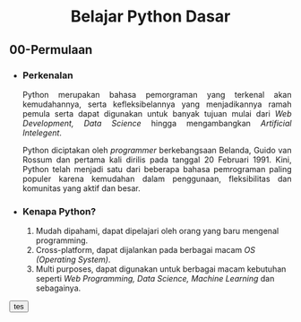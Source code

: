 <style>
  @import url('https://fonts.googleapis.com/css2?family=Ubuntu:wght@400;500 display=swap');
  @import url('https://cdn.jsdelivr.net/npm/bootstrap@5.3.2/dist/css/bootstrap.min.css')
</style>
<body data-bs-theme="dark">
<h1 align="center">Belajar Python Dasar</h1>

##  00-Permulaan

- ### Perkenalan
    <p align="justify">
        Python merupakan bahasa pemorgraman yang terkenal akan kemudahannya, serta kefleksibelannya yang menjadikannya ramah pemula serta dapat digunakan untuk banyak tujuan mulai dari <i>Web Development, Data Science</i> hingga mengambangkan <i>Artificial Intelegent</i>.
    </p>
    <p align="justify">
        Python diciptakan oleh <i>programmer</i> berkebangsaan Belanda, Guido van Rossum dan pertama kali dirilis pada tanggal 20 Februari 1991. Kini, Python telah menjadi satu dari beberapa bahasa pemrograman paling populer karena kemudahan dalam penggunaan, fleksibilitas dan komunitas yang aktif dan besar.
    </p>

- ### Kenapa Python?
    <p align="justify">
        <ol>
            <li>Mudah dipahami, dapat dipelajari oleh orang yang baru mengenal programming.</li>
            <li>Cross-platform, dapat dijalankan pada berbagai macam <i>OS (Operating System)</i>.</li>
            <li>Multi purposes, dapat digunakan untuk berbagai macam kebutuhan seperti <i>Web Programming, Data Science, Machine Learning</i> dan sebagainya.</li>
        </ol>
    </p>

<button class="btn btn-primary">tes</button>

<!-- Script  -->
<script src="https://cdn.jsdelivr.net/npm/bootstrap@5.3.2/dist/js/bootstrap.bundle.min.js" integrity="sha384-C6RzsynM9kWDrMNeT87bh95OGNyZPhcTNXj1NW7RuBCsyN/o0jlpcV8Qyq46cDfL" crossorigin="anonymous"></script>
</body>